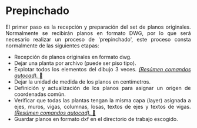 # Prepinchado

<p style="text-align: justify;">
  El primer paso es la recepción y preparación del set de planos originales.
  Normalmente se recibirán planos en formato DWG, por lo que será necesario realizar un proceso de 'prepinchado', este proceso consta normalmente de las siguientes etapas:
</p>

<ul style="text-align: justify;">
  <li>Recepción de planos originales en formato dwg.</li>
  <li>Dejar una planta por archivo (puede ser piso tipo).</li>
  <li>Explotar todos los elementos del dibujo 3 veces. <a href="../../comandos-autocad/" target=”_blank”><em>(Resúmen comandos autocad).</em> 🔗</a></li>
  <li>Dejar la unidad de medida de los planos en centímetros.</li>
  <li>Definición y actualización de los planos para asignar un origen de coordenadas común.</li>
  <li>Verificar que todas las plantas tengan la misma capa (layer) asignada a ejes, muros, vigas, columnas, losas, textos de ejes y textos de vigas. <a href="../../comandos-autocad/" target=”_blank”><em>(Resúmen comandos autocad).</em> 🔗</a></li>
  <li>Guardar planos en formato dxf en el directorio de trabajo escogido.</li>
</ul>
